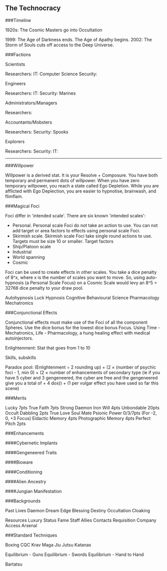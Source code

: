 The Technocracy
---------------

###Timeline

1920s: The Cosmic Masters go into Occultation

1999: The Age of Darkness ends. The Age of Apathy begins.
2002: The Storm of Souls cuts off access to the Deep Universe.

###Factions

Scientists

Researchers:
IT: Computer Science
Security: 

Engineers

Researchers:
IT: 
Security: Marines

Administrators/Managers

Researchers:

Accountants/Mobsters

Researchers:
Security: Spooks

Explorers

Researchers:
Security: 
IT:

---

###Willpower

Willpower is a derived stat. It is your Resolve + Composure. You have both temporary and permanent dots of willpower.
When you have zero temporary willpower, you reach a state called Ego Depletion. While you are afflicted with Ego Deplection, you are easier to hypnotise, brainwash, and flimflam.


###Magical Foci

Foci differ in 'intended scale'. There are six known 'intended scales':

- Personal. Personal scale Foci do not take an action to use. You can not add target or area factors to effects using personal scale Foci.
- Skirmish scale. Skirmish scale Foci take single round actions to use. Targets must be size 10 or smaller. Target factors 
- Ship/Platoon scale
- Industrial
- World spanning
- Cosmic

Foci can be used to create effects in other scales. You take a dice penalty of 8^x, where x is the number of scales you want to move. So, using auto-hypnosis (a Personal Scale Focus) on a Cosmic Scale would levy an 8^5 = 32768 dice penalty to your draw pool.

Autohypnosis
Luck
Hypnosis
Cognitive Behavioural Science
Pharmacology
Mechatronics


###Conjunctional Effects

Conjunctional effects must make use of the Foci of all the component Spheres. Use the dice bonus for the lowest dice bonus Focus.
Using Time - Mechatronics, Life - Pharmacology, a hung healing effect with medical autoinjectors.



Enlightenment: Stat that goes from 1 to 10

Skills, subskills

Paradox pool: (Enlightenment ÷ 2 rounding up) + (2 × (number of psychic foci - 1, min 0) + (2 × number of enhancements of secondary type (ie if you have 5 cyber and 3 gengeneered, the cyber are free and the gengeneered give you a total of + 4 dox)) + (1 per vulgar effect you have used so far this scene)


###Merits

Lucky 7pts
True Faith 7pts
Strong Daemon
Iron Will 4pts
Unbondable 20pts
Occult Dabbling 2pts
True Love
Soul Mate
Psionic Power 0/3/7pts (For -2, 0, +3 Focus)
Eidactic Memory 4pts
Photographic Memory 4pts
Perfect Pitch 2pts

###Enhancements

####Cybernetic Implants

####Gengeneered Traits

####Bioware

####Conditioning

####Alien Ancestry

####Jungian Manifestation


###Backgrounds

Past Lives
Daemon
Dream
Edge
Blessing
Destiny
Occultation
Cloaking

Resources
Luxury
Status
Fame
Staff
Allies
Contacts
Requisition
Company Access
Arsenal

###Standard Techniques

Boxing
CQC
Krav Maga
Jiu Jutsu
Katanas

Equilibrium - Guns
Equilibrium - Swords
Equilibrium - Hand to Hand

Bartatsu


